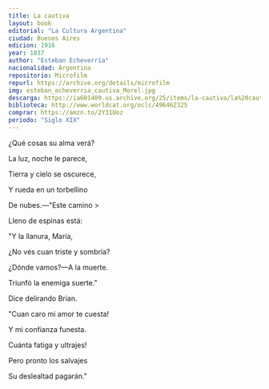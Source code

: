 ```yaml
---
title: La cautiva
layout: book
editorial: "La Cultura Argentina"
ciudad: Buenos Aires
edicion: 1916
year: 1837
author: "Esteban Echeverría"
nacionalidad: Argentina
repositorio: Microfilm
repurl: https://archive.org/details/microfilm
img: esteban_echeverria_cautiva_Morel.jpg
descarga: https://ia601409.us.archive.org/25/items/la-cautiva/la%20cautiva.pdf
biblioteca: http://www.worldcat.org/oclc/496462325
comprar: https://amzn.to/2Y31Uoz
periodo: "Siglo XIX"
---
```

 

¿Qué cosas su alma verá?
	
La luz, noche le parece,
	
Tierra y cielo se oscurece,
	
Y rueda en un torbellino
	
De nubes.—"Este camino >
	
Lleno de espinas está:
	
"Y la llanura, María,
	
¿No vés cuan triste y sombría?
	
¿Dónde vamos?—A la muerte.
	
Triunfó la enemiga suerte."
	
Dice delirando Brian.
	
"Cuan caro mi amor te cuesta!
	
Y mi confianza funesta.
	
Cuánta fatiga y ultrajes!
	
Pero pronto los salvajes
	
Su deslealtad pagarán."
